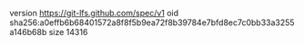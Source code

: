 version https://git-lfs.github.com/spec/v1
oid sha256:a0effb6b68401572a8f8f5b9ea72f8b39784e7bfd8ec7c0bb33a3255a146b68b
size 14316
